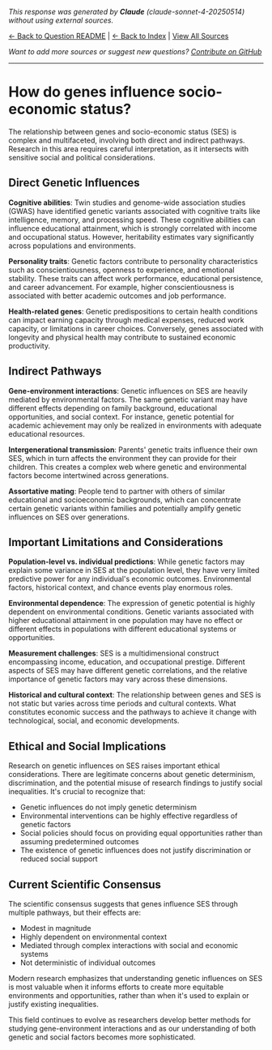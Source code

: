 <!-- 
Generated by: claude
Model: claude-sonnet-4-20250514
Prompt type: default
Generated at: 2025-06-12T20:52:40.563439
-->

*This response was generated by **Claude** (claude-sonnet-4-20250514) without using external sources.*

[← Back to Question README](README.md) | [← Back to Index](../README.md) | [View All Sources](../allsources.md)

*Want to add more sources or suggest new questions? [Contribute on GitHub](https://github.com/justinwest/SuggestedSources)*

---

# How do genes influence socio-economic status?

The relationship between genes and socio-economic status (SES) is complex and multifaceted, involving both direct and indirect pathways. Research in this area requires careful interpretation, as it intersects with sensitive social and political considerations.

## Direct Genetic Influences

**Cognitive abilities**: Twin studies and genome-wide association studies (GWAS) have identified genetic variants associated with cognitive traits like intelligence, memory, and processing speed. These cognitive abilities can influence educational attainment, which is strongly correlated with income and occupational status. However, heritability estimates vary significantly across populations and environments.

**Personality traits**: Genetic factors contribute to personality characteristics such as conscientiousness, openness to experience, and emotional stability. These traits can affect work performance, educational persistence, and career advancement. For example, higher conscientiousness is associated with better academic outcomes and job performance.

**Health-related genes**: Genetic predispositions to certain health conditions can impact earning capacity through medical expenses, reduced work capacity, or limitations in career choices. Conversely, genes associated with longevity and physical health may contribute to sustained economic productivity.

## Indirect Pathways

**Gene-environment interactions**: Genetic influences on SES are heavily mediated by environmental factors. The same genetic variant may have different effects depending on family background, educational opportunities, and social context. For instance, genetic potential for academic achievement may only be realized in environments with adequate educational resources.

**Intergenerational transmission**: Parents' genetic traits influence their own SES, which in turn affects the environment they can provide for their children. This creates a complex web where genetic and environmental factors become intertwined across generations.

**Assortative mating**: People tend to partner with others of similar educational and socioeconomic backgrounds, which can concentrate certain genetic variants within families and potentially amplify genetic influences on SES over generations.

## Important Limitations and Considerations

**Population-level vs. individual predictions**: While genetic factors may explain some variance in SES at the population level, they have very limited predictive power for any individual's economic outcomes. Environmental factors, historical context, and chance events play enormous roles.

**Environmental dependence**: The expression of genetic potential is highly dependent on environmental conditions. Genetic variants associated with higher educational attainment in one population may have no effect or different effects in populations with different educational systems or opportunities.

**Measurement challenges**: SES is a multidimensional construct encompassing income, education, and occupational prestige. Different aspects of SES may have different genetic correlations, and the relative importance of genetic factors may vary across these dimensions.

**Historical and cultural context**: The relationship between genes and SES is not static but varies across time periods and cultural contexts. What constitutes economic success and the pathways to achieve it change with technological, social, and economic developments.

## Ethical and Social Implications

Research on genetic influences on SES raises important ethical considerations. There are legitimate concerns about genetic determinism, discrimination, and the potential misuse of research findings to justify social inequalities. It's crucial to recognize that:

- Genetic influences do not imply genetic determinism
- Environmental interventions can be highly effective regardless of genetic factors
- Social policies should focus on providing equal opportunities rather than assuming predetermined outcomes
- The existence of genetic influences does not justify discrimination or reduced social support

## Current Scientific Consensus

The scientific consensus suggests that genes influence SES through multiple pathways, but their effects are:
- Modest in magnitude
- Highly dependent on environmental context
- Mediated through complex interactions with social and economic systems
- Not deterministic of individual outcomes

Modern research emphasizes that understanding genetic influences on SES is most valuable when it informs efforts to create more equitable environments and opportunities, rather than when it's used to explain or justify existing inequalities.

This field continues to evolve as researchers develop better methods for studying gene-environment interactions and as our understanding of both genetic and social factors becomes more sophisticated.